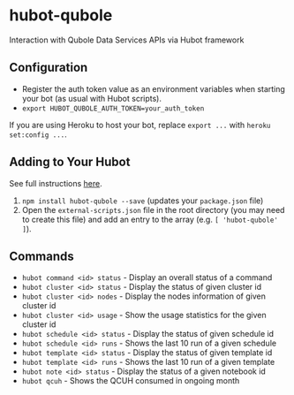 # hubot-qubole
Interaction with Qubole Data Services APIs via Hubot framework

## Configuration

* Register the auth token value as an environment variables when starting your bot (as usual with Hubot scripts).
 * `export HUBOT_QUBOLE_AUTH_TOKEN=your_auth_token`

If you are using Heroku to host your bot, replace `export ...` with `heroku set:config ...`.

## Adding to Your Hubot

See full instructions [here](https://github.com/github/hubot/blob/master/docs/scripting.md#npm-packages).

1. `npm install hubot-qubole --save` (updates your `package.json` file)
2. Open the `external-scripts.json` file in the root directory (you may need to create this file) and add an entry to the array (e.g. `[ 'hubot-qubole' ]`).

## Commands

- `hubot command <id> status` - Display an overall status of a command
- `hubot cluster <id> status` - Display the status of given cluster id
- `hubot cluster <id> nodes` - Display the nodes information of given cluster id
- `hubot cluster <id> usage` - Show the usage statistics for the given cluster id
- `hubot schedule <id> status` - Display the status of given schedule id
- `hubot schedule <id> runs` - Shows the last 10 run of a given schedule
- `hubot template <id> status` - Display the status of given template id
- `hubot template <id> runs` - Shows the last 10 run of a given template
- `hubot note <id> status` - Display the status of a given notebook id
- `hubot qcuh` - Shows the QCUH consumed in ongoing month